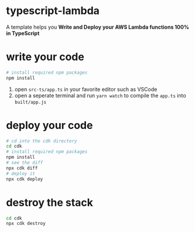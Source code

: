 # typescript-lambda

A template helps you **Write and Deploy your AWS Lambda functions 100% in TypeScript**

# write your code

```bash
# install required npm packages
npm install
```

1. open `src-ts/app.ts` in your favorite editor such as VSCode
2. open a seperate terminal and run `yarn watch` to compile the `app.ts` into `built/app.js`

# deploy your code

```bash
# cd into the cdk directory
cd cdk
# install required npm packages
npm install
# see the diff
npx cdk diff
# deploy it
npx cdk deploy
```

# destroy the stack

```bash
cd cdk
npx cdk destroy
```

